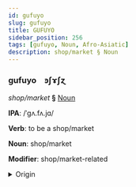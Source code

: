 ```yaml
---
id: gufuyo
slug: gufuyo
title: GUFUYO
sidebar_position: 256
tags: [gufuyo, Noun, Afro-Asiatic]
description: shop/market § Noun
---
```


### gufuyo&emsp;<span kind="abugida">ꜿʃɤʃɀ</span>

*shop/market* **§** [Noun](../../tags/Noun)

**IPA**: /ˈgʌ.fʌ.jɑ/

**Verb**: to be a shop/market

**Noun**: shop/market

**Modifier**: shop/market-related

<details>
    <summary>Origin</summary>
    Amharic ገበያ gäbäya [gəβ̞əja]<br/>
    <em>Afro-Asiatic Language Family</em>
</details>